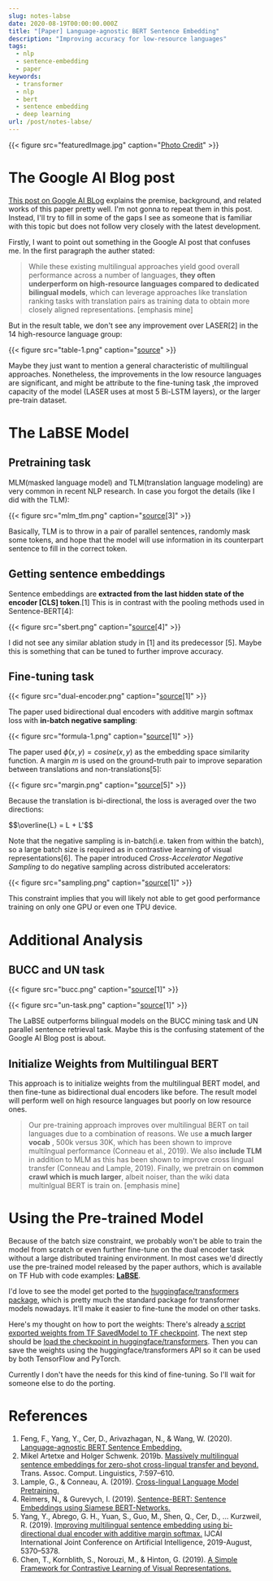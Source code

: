 ```yaml
---
slug: notes-labse
date: 2020-08-19T00:00:00.000Z
title: "[Paper] Language-agnostic BERT Sentence Embedding"
description: "Improving accuracy for low-resource languages"
tags:
  - nlp
  - sentence-embedding
  - paper
keywords:
  - transformer
  - nlp
  - bert
  - sentence embedding
  - deep learning
url: /post/notes-labse/
---
```


{{< figure src="featuredImage.jpg" caption="[Photo Credit](https://unsplash.com/photos/8H9ph_Jp3hA)" >}}

# The Google AI Blog post

[This post on Google AI BLog](https://ai.googleblog.com/2020/08/language-agnostic-bert-sentence.html) explains the premise, background, and related works of this paper pretty well. I'm not gonna to repeat them in this post. Instead, I'll try to fill in some of the gaps I see as someone that is familiar with this topic but does not follow very closely with the latest development.

Firstly, I want to point out something in the Google AI post that confuses me. In the first paragraph the auther stated:

> While these existing multilingual approaches yield good overall performance across a number of languages, **they often underperform on high-resource languages compared to dedicated bilingual models**, which can leverage approaches like translation ranking tasks with translation pairs as training data to obtain more closely aligned representations. [emphasis mine]

But in the result table, we don't see any improvement over LASER[2] in the 14 high-resource language group:

{{< figure src="table-1.png" caption="[source](https://ai.googleblog.com/2020/08/language-agnostic-bert-sentence.html)" >}}

Maybe they just want to mention a general characteristic of multilingual approaches. Nonetheless, the improvements in the low resource languages are significant, and might be attribute to the fine-tuning task ,the improved capacity of the model (LASER uses at most 5 Bi-LSTM layers), or the larger pre-train dataset.

# The LaBSE Model

## Pretraining task

MLM(masked language model) and TLM(translation language modeling) are very common in recent NLP research. In case you forgot the details (like I did with the TLM):

{{< figure src="mlm_tlm.png" caption="[source](http://arxiv.org/abs/1901.07291)[3]" >}}

Basically, TLM is to throw in a pair of parallel sentences, randomly mask some tokens, and hope that the model will use information in its counterpart sentence to fill in the correct token.

## Getting sentence embeddings

Sentence embeddings are **extracted from the last hidden state of the encoder [CLS] token**.[1] This is in contrast with the pooling methods used in Sentence-BERT[4]:

{{< figure src="sbert.png" caption="[source](http://arxiv.org/abs/1908.10084)[4]" >}}

I did not see any similar ablation study in [1] and its predecessor [5]. Maybe this is something that can be tuned to further improve accuracy.

## Fine-tuning task

{{< figure src="dual-encoder.png" caption="[source](http://arxiv.org/abs/2007.01852)[1]" >}}

The paper used bidirectional dual encoders with additive margin softmax loss with **in-batch negative sampling**:

{{< figure src="formula-1.png" caption="[source](http://arxiv.org/abs/2007.01852)[1]" >}}

The paper used $\phi(x, y) = cosine(x, y)$ as the embedding space similarity function. A margin $m$ is used on the ground-truth pair to improve separation between translations and non-translations[5]:

{{< figure src="margin.png" caption="[source](https://doi.org/10.24963/ijcai.2019/746)[5]" >}}

Because the translation is bi-directional, the loss is averaged over the two directions:

<div>$$\overline{L} = L + L'$$</div>

Note that the negative sampling is in-batch(i.e. taken from within the batch), so a large batch size is required as in contrastive learning of visual representations[6]. The paper introduced _Cross-Accelerator Negative Sampling_ to do negative sampling across distributed accelerators:

{{< figure src="sampling.png" caption="[source](http://arxiv.org/abs/2007.01852)[1]" >}}

This constraint implies that you will likely not able to get good performance training on only one GPU or even one TPU device.

# Additional Analysis

## BUCC and UN task

{{< figure src="bucc.png" caption="[source](http://arxiv.org/abs/2007.01852)[1]" >}}

{{< figure src="un-task.png" caption="[source](http://arxiv.org/abs/2007.01852)[1]" >}}

The LaBSE outperforms bilingual models on the BUCC mining task and UN parallel sentence retrieval task. Maybe this is the confusing statement of the Google AI Blog post is about.

## Initialize Weights from Multilingual BERT

This approach is to initialize weights from the multilingual BERT model, and then fine-tune as bidirectional dual encoders like before. The result model will perform well on high resource languages but poorly on low resource ones.

> Our pre-training approach improves over multilingual BERT on tail languages due to a combination of reasons. We use **a much larger vocab** , 500k versus 30K, which has been shown to improve multilngual performance (Conneau et al., 2019). We also **include TLM** in addition to MLM as this has been shown to improve cross lingual transfer (Conneau and Lample, 2019). Finally, we pretrain on **common crawl which is much larger**, albeit noiser, than the wiki data multinlgual BERT is train on. [emphasis mine]

# Using the Pre-trained Model

Because of the batch size constraint, we probably won't be able to train the model from scratch or even further fine-tune on the dual encoder task without a large distributed training environment. In most cases we'd directly use the pre-trained model released by the paper authors, which is available on TF Hub with code examples: [**LaBSE**](https://tfhub.dev/google/LaBSE/1).

I'd love to see the model get ported to the [huggingface/transformers package](https://github.com/huggingface/transformers), which is pretty much the standard package for transformer models nowadays. It'll make it easier to fine-tune the model on other tasks.

Here's my thought on how to port the weights: There's already [a script exported weights from TF SavedModel to TF checkpoint](https://github.com/bojone/labse). The next step should be [load the checkpoint in huggingface/transformers](https://github.com/huggingface/transformers/blob/master/src/transformers/convert_bert_original_tf_checkpoint_to_pytorch.py). Then you can save the weights using the huggingface/transformers API so it can be used by both TensorFlow and PyTorch.

Currently I don't have the needs for this kind of fine-tuning. So I'll wait for someone else to do the porting.

# References

1. Feng, F., Yang, Y., Cer, D., Arivazhagan, N., & Wang, W. (2020). [Language-agnostic BERT Sentence Embedding.](http://arxiv.org/abs/2007.01852)
2. Mikel Artetxe and Holger Schwenk. 2019b. [Massively multilingual sentence embeddings for zero-shot cross-lingual transfer and beyond.](https://transacl.org/ojs/index.php/tacl/article/view/1742) Trans. Assoc. Comput. Linguistics, 7:597–610.
3. Lample, G., & Conneau, A. (2019). [Cross-lingual Language Model Pretraining.](http://arxiv.org/abs/1901.07291)
4. Reimers, N., & Gurevych, I. (2019). [Sentence-BERT: Sentence Embeddings using Siamese BERT-Networks.](http://arxiv.org/abs/1908.10084)
5. Yang, Y., Abrego, G. H., Yuan, S., Guo, M., Shen, Q., Cer, D., … Kurzweil, R. (2019). [Improving multilingual sentence embedding using bi-directional dual encoder with additive margin softmax.](https://doi.org/10.24963/ijcai.2019/746) IJCAI International Joint Conference on Artificial Intelligence, 2019-August, 5370–5378.
6. Chen, T., Kornblith, S., Norouzi, M., & Hinton, G. (2019). [A Simple Framework for Contrastive Learning of Visual Representations.](https://arxiv.org/abs/2002.05709)
